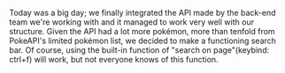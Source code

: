 Today was a big day; we finally integrated the API made by the back-end team we're working with and it managed to work very well with our structure. Given the API had a lot more pokémon, more than tenfold from PokeAPI's limited pokémon list, we decided to make a functioning search bar. Of course, using the built-in function of "search on page"(keybind: ctrl+f) will work, but not everyone knows of this function.